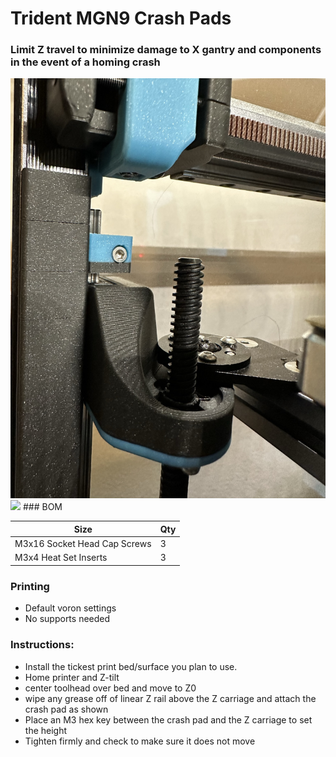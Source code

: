 
# Trident MGN9 Crash Pads
 ### Limit Z travel to minimize damage to X gantry and components in the event of a homing crash
<img src="./Images/crashpad.jpeg" width=600>

<img src="./Images/crashpad1.jpeg" width=600>
### BOM

Size | Qty
--- | ---
M3x16 Socket Head Cap Screws   | 3
M3x4 Heat Set Inserts          | 3

### Printing
  * Default voron settings
  * No supports needed

### Instructions:

  * Install the tickest print bed/surface you plan to use. 
  * Home printer and  Z-tilt 
  * center toolhead over bed and move to Z0 
  * wipe any grease off of linear Z rail above the Z carriage and attach the crash pad as shown
  * Place an M3 hex key between the crash pad and the Z carriage to set the height
  * Tighten firmly and check to make sure it does not move
  
   

